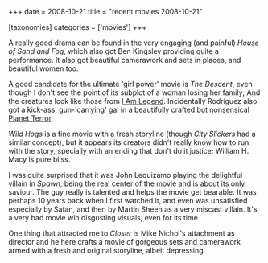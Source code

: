 +++
date = 2008-10-21
title = "recent movies 2008-10-21"

[taxonomies]
categories = ['movies']
+++

A really good drama can be found in the very engaging (and painful)
*House of Sand and Fog*, which also got Ben Kingsley providing quite a
performance. It also got beautiful camerawork and sets in places, and
beautiful women too.

A good candidate for the ultimate \'girl power\' movie is *The Descent*,
even though I don\'t see the point of its subplot of a woman losing her
family; And the creatures look like those from [I Am Legend].
Incidentally Rodriguez also got a kick-ass, gun-\'carrying\' gal in a
beautifully crafted but nonsensical [Planet Terror].

*Wild Hogs* is a fine movie with a fresh storyline (though *City
Slickers* had a similar concept), but it appears its creators didn\'t
really know how to run with the story, specially with an ending that
don\'t do it justice; William H. Macy is pure bliss.

I was quite surprised that it was John Lequizamo playing the delightful
villain in *Spawn*, being the real center of the movie and is about its
only saviour. The guy really is talented and helps the movie get
bearable. It was perhaps 10 years back when I first watched it, and even
was unsatisfied especially by Satan, and then by Martin Sheen as a very
miscast villain. It\'s a very bad movie wih disgusting visuals, even for
its time.

One thing that attracted me to *Closer* is Mike Nichol\'s attachment as
director and he here crafts a movie of gorgeous sets and camerawork
armed with a fresh and original storyline, albeit depressing.

  [I Am Legend]: http://movies.tshepang.net/i-am-legend
  [Planet Terror]: http://movies.tshepang.net/planet-terror-2007
